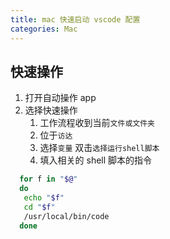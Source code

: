 ```yaml
---
title: mac 快速启动 vscode 配置
categories: Mac
---
```


## 快速操作

1. 打开自动操作 app
2. 选择快速操作
   1. 工作流程收到当前`文件或文件夹`
   2. 位于`访达`
   3. 选择`变量` 双击`选择运行shell脚本`
   4. 填入相关的 shell 脚本的指令

```bash
  for f in "$@"
  do
   echo "$f"
   cd "$f"
   /usr/local/bin/code
  done
```

